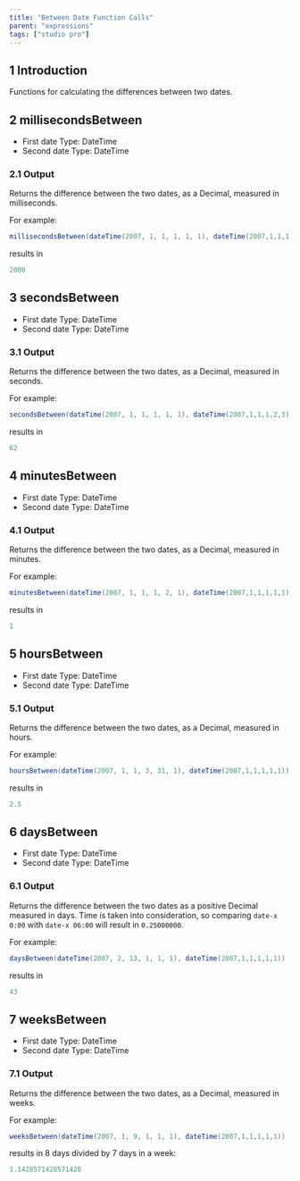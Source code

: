 ```yaml
---
title: "Between Date Function Calls"
parent: "expressions"
tags: ["studio pro"]
---
```


## 1 Introduction

Functions for calculating the differences between two dates.

## 2 millisecondsBetween

*   First date
    Type: DateTime
*   Second date
    Type: DateTime

### 2.1 Output

Returns the difference between the two dates, as a Decimal, measured in milliseconds.

For example:

```java
millisecondsBetween(dateTime(2007, 1, 1, 1, 1, 1), dateTime(2007,1,1,1,1,3))
```

results in

```java
2000
```

## 3 secondsBetween

*   First date
    Type: DateTime
*   Second date
    Type: DateTime

### 3.1 Output

Returns the difference between the two dates, as a Decimal, measured in seconds.

For example:

```java
secondsBetween(dateTime(2007, 1, 1, 1, 1, 1), dateTime(2007,1,1,1,2,3))
```

results in

```java
62
```

## 4 minutesBetween

*   First date
    Type: DateTime
*   Second date
    Type: DateTime

### 4.1 Output

Returns the difference between the two dates, as a Decimal, measured in minutes.

For example:

```java
minutesBetween(dateTime(2007, 1, 1, 1, 2, 1), dateTime(2007,1,1,1,1,1))
```

results in

```java
1
```

## 5 hoursBetween

*   First date
    Type: DateTime
*   Second date
    Type: DateTime

### 5.1 Output

Returns the difference between the two dates, as a Decimal, measured in hours.

For example:

```java
hoursBetween(dateTime(2007, 1, 1, 3, 31, 1), dateTime(2007,1,1,1,1,1))
```

results in

```java
2.5
```

## 6 daysBetween

*   First date
    Type: DateTime
*   Second date
    Type: DateTime

### 6.1 Output

Returns the difference between the two dates as a positive Decimal measured in days. Time is taken into consideration, so comparing `date-x 0:00` with `date-x 06:00` will result in `0.25000000`.

For example:

```java
daysBetween(dateTime(2007, 2, 13, 1, 1, 1), dateTime(2007,1,1,1,1,1))
```

results in

```java
43
```

## 7 weeksBetween

*   First date
    Type: DateTime
*   Second date
    Type: DateTime

### 7.1 Output

Returns the difference between the two dates, as a Decimal, measured in weeks.

For example:

```java
weeksBetween(dateTime(2007, 1, 9, 1, 1, 1), dateTime(2007,1,1,1,1,1))
```

results in 8 days divided by 7 days in a week:

```java
1.1428571428571428
```
